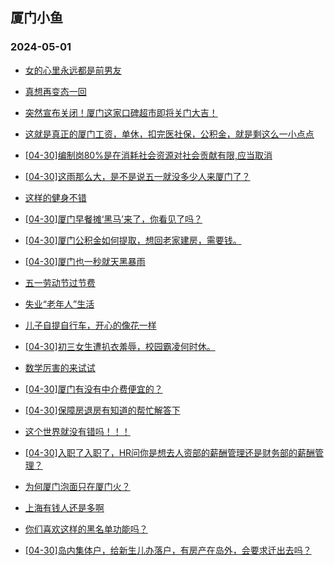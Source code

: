 ## 厦门小鱼 
### 2024-05-01

+ [女的心里永远都是前男友](http://bbs.xmfish.com/read-htm-tid-18183808.html)

+ [真想再变态一回](http://bbs.xmfish.com/read-htm-tid-18183809.html)

+ [突然宣布关闭！厦门这家口碑超市即将关门大吉！](http://bbs.xmfish.com/read-htm-tid-18183904.html)

+ [这就是真正的厦门工资，单休，扣完医社保，公积金，就是剩这么一小点点](http://bbs.xmfish.com/read-htm-tid-18184002.html)

+ [[04-30]编制岗80%是在消耗社会资源对社会贡献有限,应当取消](http://bbs.xmfish.com/read-htm-tid-18183897.html)

+ [[04-30]这雨那么大，是不是说五一就没多少人来厦门了？](http://bbs.xmfish.com/read-htm-tid-18184015.html)

+ [这样的健身不错](http://bbs.xmfish.com/read-htm-tid-18183805.html)

+ [[04-30]厦门早餐摊‘黑马’来了，你看见了吗？](http://bbs.xmfish.com/read-htm-tid-18183935.html)

+ [[04-30]厦门公积金如何提取，想回老家建房，需要钱。](http://bbs.xmfish.com/read-htm-tid-18183907.html)

+ [[04-30]厦门也一秒就天黑暴雨](http://bbs.xmfish.com/read-htm-tid-18183943.html)

+ [五一劳动节过节费](http://bbs.xmfish.com/read-htm-tid-18184021.html)

+ [失业“老年人”生活](http://bbs.xmfish.com/read-htm-tid-18184079.html)

+ [儿子自提自行车，开心的像花一样](http://bbs.xmfish.com/read-htm-tid-18183894.html)

+ [[04-30]初三女生遭扒衣羞辱，校园霸凌何时休。](http://bbs.xmfish.com/read-htm-tid-18184088.html)

+ [数学厉害的来试试](http://bbs.xmfish.com/read-htm-tid-18184080.html)

+ [[04-30]厦门有没有中介费便宜的？](http://bbs.xmfish.com/read-htm-tid-18183948.html)

+ [[04-30]保障房退房有知道的帮忙解答下](http://bbs.xmfish.com/read-htm-tid-18184122.html)

+ [这个世界就没有错吗！！！](http://bbs.xmfish.com/read-htm-tid-18184081.html)

+ [[04-30]入职了入职了，HR问你是想去人资部的薪酬管理还是财务部的薪酬管理？](http://bbs.xmfish.com/read-htm-tid-18184072.html)

+ [为何厦门泡面只在厦门火？](http://bbs.xmfish.com/read-htm-tid-18184147.html)

+ [上海有钱人还是多啊](http://bbs.xmfish.com/read-htm-tid-18184152.html)

+ [你们喜欢这样的黑名单功能吗？](http://bbs.xmfish.com/read-htm-tid-18184124.html)

+ [[04-30]岛内集体户，给新生儿办落户，有房产在岛外，会要求迁出去吗？](http://bbs.xmfish.com/read-htm-tid-18184099.html)

